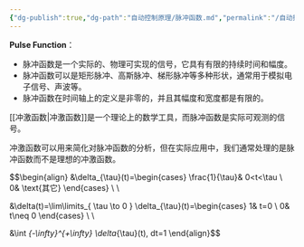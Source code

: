 ```yaml
---
{"dg-publish":true,"dg-path":"自动控制原理/脉冲函数.md","permalink":"/自动控制原理/脉冲函数/","dgPassFrontmatter":true,"noteIcon":"","created":"2024-05-21T15:20:28.653+08:00","updated":"2024-05-24T18:14:00.328+08:00"}
---
```


**Pulse Function**：
- 脉冲函数是一个实际的、物理可实现的信号，它具有有限的持续时间和幅度。
- 脉冲函数可以是矩形脉冲、高斯脉冲、梯形脉冲等多种形状，通常用于模拟电子信号、声波等。
- 脉冲函数在时间轴上的定义是非零的，并且其幅度和宽度都是有限的。

[[冲激函数\|冲激函数]]是一个理论上的数学工具，而脉冲函数是实际可观测的信号。

冲激函数可以用来简化对脉冲函数的分析，但在实际应用中，我们通常处理的是脉冲函数而不是理想的冲激函数。

$$\begin{align} 
&\delta_{\tau}(t)=\begin{cases}
\frac{1}{\tau}& 0<t<\tau \\
0& \text{其它}
\end{cases} \\ \\

&\delta(t)=\lim\limits_{ \tau \to 0 } \delta_{\tau}(t)=\begin{cases}
1& t=0 \\
0& t\neq 0
\end{cases} \\ \\

&\int _{-\infty}^{+\infty} \delta_{\tau}(t)\, dt=1
\end{align}$$